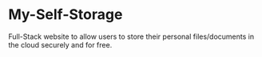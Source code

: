 # My-Self-Storage

Full-Stack website to allow users to store their personal files/documents in the cloud securely and for free. 
